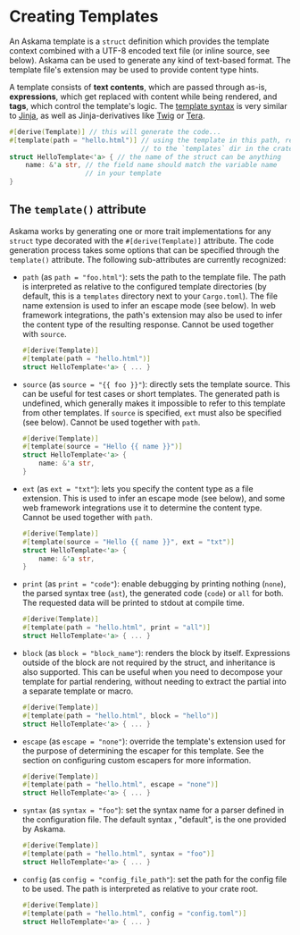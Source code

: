 # Creating Templates

An Askama template is a `struct` definition which provides the template
context combined with a UTF-8 encoded text file (or inline source, see
below). Askama can be used to generate any kind of text-based format.
The template file's extension may be used to provide content type hints.

A template consists of **text contents**, which are passed through as-is,
**expressions**, which get replaced with content while being rendered, and
**tags**, which control the template's logic.
The [template syntax](template_syntax.md) is very similar to [Jinja](http://jinja.pocoo.org/),
as well as Jinja-derivatives like [Twig](http://twig.sensiolabs.org/) or
[Tera](https://github.com/Keats/tera).

```rust
#[derive(Template)] // this will generate the code...
#[template(path = "hello.html")] // using the template in this path, relative
                                 // to the `templates` dir in the crate root
struct HelloTemplate<'a> { // the name of the struct can be anything
    name: &'a str, // the field name should match the variable name
                   // in your template
}
```

## The `template()` attribute

Askama works by generating one or more trait implementations for any
`struct` type decorated with the `#[derive(Template)]` attribute. The
code generation process takes some options that can be specified through
the `template()` attribute. The following sub-attributes are currently
recognized:

* `path` (as `path = "foo.html"`): sets the path to the template file. The
  path is interpreted as relative to the configured template directories
  (by default, this is a `templates` directory next to your `Cargo.toml`).
  The file name extension is used to infer an escape mode (see below). In
  web framework integrations, the path's extension may also be used to
  infer the content type of the resulting response.
  Cannot be used together with `source`.
  ```rust
  #[derive(Template)]
  #[template(path = "hello.html")]
  struct HelloTemplate<'a> { ... }
  ```

* `source` (as `source = "{{ foo }}"`): directly sets the template source.
  This can be useful for test cases or short templates. The generated path
  is undefined, which generally makes it impossible to refer to this
  template from other templates. If `source` is specified, `ext` must also
  be specified (see below). Cannot be used together with `path`.
  ```rust
  #[derive(Template)]
  #[template(source = "Hello {{ name }}")]
  struct HelloTemplate<'a> {
      name: &'a str,
  }
  ```
* `ext` (as `ext = "txt"`): lets you specify the content type as a file
  extension. This is used to infer an escape mode (see below), and some
  web framework integrations use it to determine the content type.
  Cannot be used together with `path`.
  ```rust
  #[derive(Template)]
  #[template(source = "Hello {{ name }}", ext = "txt")]
  struct HelloTemplate<'a> {
      name: &'a str,
  }
  ```
* `print` (as `print = "code"`): enable debugging by printing nothing
  (`none`), the parsed syntax tree (`ast`), the generated code (`code`)
  or `all` for both. The requested data will be printed to stdout at
  compile time.
  ```rust
  #[derive(Template)]
  #[template(path = "hello.html", print = "all")]
  struct HelloTemplate<'a> { ... }
  ```
* `block` (as `block = "block_name"`): renders the block by itself.
  Expressions outside of the block are not required by the struct, and
  inheritance is also supported. This can be useful when you need to
  decompose your template for partial rendering, without needing to
  extract the partial into a separate template or macro.
  ```rust
  #[derive(Template)]
  #[template(path = "hello.html", block = "hello")]
  struct HelloTemplate<'a> { ... }
  ```
* `escape` (as `escape = "none"`): override the template's extension used for
  the purpose of determining the escaper for this template. See the section
  on configuring custom escapers for more information.
  ```rust
  #[derive(Template)]
  #[template(path = "hello.html", escape = "none")]
  struct HelloTemplate<'a> { ... }
  ```
* `syntax` (as `syntax = "foo"`): set the syntax name for a parser defined
  in the configuration file. The default syntax , "default", is the one
  provided by Askama.
  ```rust
  #[derive(Template)]
  #[template(path = "hello.html", syntax = "foo")]
  struct HelloTemplate<'a> { ... }
  ```
* `config` (as `config = "config_file_path"`): set the path for the config file
  to be used. The path is interpreted as relative to your crate root.
  ```rust
  #[derive(Template)]
  #[template(path = "hello.html", config = "config.toml")]
  struct HelloTemplate<'a> { ... }
  ```

